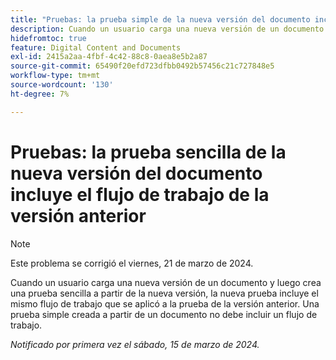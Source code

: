 ```yaml
---
title: "Pruebas: la prueba simple de la nueva versión del documento incluye el flujo de trabajo de la versión anterior"
description: Cuando un usuario carga una nueva versión de un documento y luego crea una prueba sencilla a partir de la nueva versión, la nueva prueba incluye el mismo flujo de trabajo que se aplicó a la prueba de la versión anterior. Una prueba simple creada a partir de un documento no debe incluir un flujo de trabajo.
hidefromtoc: true
feature: Digital Content and Documents
exl-id: 2415a2aa-4fbf-4c42-88c8-0aea8e5b2a87
source-git-commit: 65490f20efd723dfbb0492b57456c21c727848e5
workflow-type: tm+mt
source-wordcount: '130'
ht-degree: 7%

---
```


# Pruebas: la prueba sencilla de la nueva versión del documento incluye el flujo de trabajo de la versión anterior

>[!NOTE]
>
>Este problema se corrigió el viernes, 21 de marzo de 2024.

Cuando un usuario carga una nueva versión de un documento y luego crea una prueba sencilla a partir de la nueva versión, la nueva prueba incluye el mismo flujo de trabajo que se aplicó a la prueba de la versión anterior. Una prueba simple creada a partir de un documento no debe incluir un flujo de trabajo.

_Notificado por primera vez el sábado, 15 de marzo de 2024._
